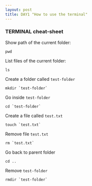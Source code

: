 ```yaml
---
layout: post
title: DAY1 "How to use the terminal"
---
```


### TERMINAL cheat-sheet

Show path of the current folder:
```
pwd
```

List files of the current folder:
```
ls
```

Create a folder called `test-folder`
```
mkdir `test-folder`
```

Go inside `test-folder`
```
cd `test-folder`
```

Create a file called `test.txt`
```
touch `test.txt`
```

Remove file `test.txt`
```
rm `test.txt`
```

Go back to parent folder
```
cd ..
```

Remove `test-folder`
```
rmdir `test-folder`
```
